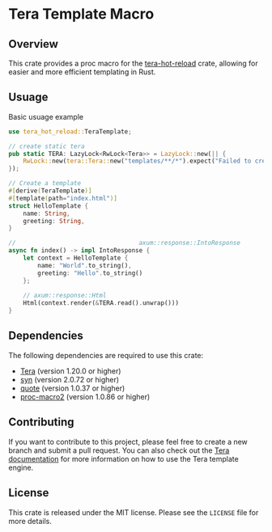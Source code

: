 # Tera Template Macro

## Overview

This crate provides a proc macro for the [tera-hot-reload](https://github.com/oxidlabs/tera-hot-reload) crate, allowing for easier and more efficient templating in Rust.

## Usuage

Basic usuage example

```rust
use tera_hot_reload::TeraTemplate;

// create static tera
pub static TERA: LazyLock<RwLock<Tera>> = LazyLock::new(|| {
    RwLock::new(tera::Tera::new("templates/**/*").expect("Failed to create Tera instance"))
});

// Create a template
#[derive(TeraTemplate)]
#[template(path="index.html")]
struct HelloTemplate {
    name: String,
    greeting: String,
}

//                                  axum::response::IntoResponse
async fn index() -> impl IntoResponse {
    let context = HelloTemplate {
        name: "World".to_string(),
        greeting: "Hello".to_string()
    };
    
    // axum::response::Html
    Html(context.render(&TERA.read().unwrap()))
}
```

## Dependencies

The following dependencies are required to use this crate:

*   [Tera](https://keats.github.io/tera/docs/) (version 1.20.0 or higher)
*   [syn](https://docs.rs/syn/latest/syn/) (version 2.0.72 or higher)
*   [quote](https://docs.rs/quote/latest/quote/) (version 1.0.37 or higher)
*   [proc-macro2](https://docs.rs/proc-macro2/1.0.86/proc_macro2/) (version 1.0.86 or higher)

## Contributing

If you want to contribute to this project, please feel free to create a new branch and submit a pull request. You can also check out the [Tera documentation](https://docs.rs/tera/1.20.0/terra/index.html) for more information on how to use the Tera template engine.

## License

This crate is released under the MIT license. Please see the `LICENSE` file for more details.
